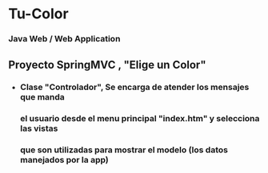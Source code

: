 # Tu-Color
### Java Web / Web Application
##  Proyecto SpringMVC , "Elige un Color"
- ### Clase "Controlador", Se encarga de atender los mensajes que manda
  ### el usuario desde el menu principal "index.htm" y selecciona las vistas
  ### que son utilizadas para  mostrar el modelo (los datos manejados por la app)

